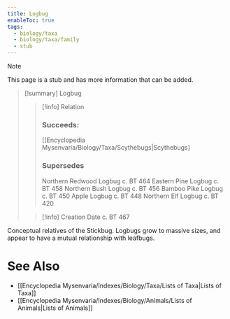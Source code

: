 ```yaml
---
title: Logbug
enableToc: true
tags:
  - biology/taxa
  - biology/taxa/family
  - stub
---
```


> [!note]
> This page is a stub and has more information that can be added.

> [!summary] Logbug
> > [!info] Relation
> > ### Succeeds:
> > [[Encyclopedia Mysenvaria/Biology/Taxa/Scythebugs|Scythebugs]
> > ### Supersedes 
> > Northern Redwood Logbug c. BT 464
> > Eastern Pine Logbug c. BT 458
> > Northern Bush Logbug c. BT 456
> > Bamboo Pike Logbug c. BT 450
> > Apple Logbug c. BT 448
> > Northern Elf Logbug c. BT 420
>
> > [!info] Creation Date
> > c. BT 467

Conceptual relatives of the Stickbug. Logbugs grow to massive sizes, and appear to have a mutual relationship with leafbugs.

# See Also
- [[Encyclopedia Mysenvaria/Indexes/Biology/Taxa/Lists of Taxa|Lists of Taxa]]
- [[Encyclopedia Mysenvaria/Indexes/Biology/Animals/Lists of Animals|Lists of Animals]]
